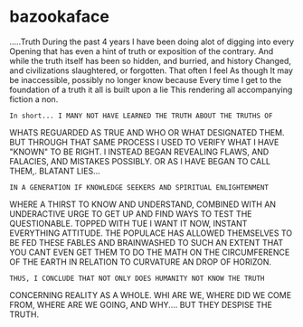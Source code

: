 # bazookaface
.....Truth
  During the past 4 years I have been doing alot of digging into every
Opening that has even a hint of truth or exposition of the contrary.
And while the truth itself has been so hidden, and burried, and history 
Changed, and civilizations slaughtered, or forgotten. That often I feel 
As though It may be inaccessible, possibly no longer know because 
Every time I get to the foundation of a truth it all is built upon a lie
This rendering all accompanying fiction a non. 

    In short... I MANY NOT HAVE LEARNED THE TRUTH ABOUT THE TRUTHS OF
WHATS REGUARDED AS TRUE AND WHO OR WHAT DESIGNATED THEM. BUT THROUGH
THAT SAME PROCESS I USED TO VERIFY WHAT I HAVE "KNOWN" TO BE RIGHT. 
I INSTEAD BEGAN REVEALING FLAWS, AND FALACIES, AND MISTAKES POSSIBLY.
OR AS I HAVE BEGAN TO CALL THEM,. BLATANT LIES... 
   

    IN A GENERATION IF KNOWLEDGE SEEKERS AND SPIRITUAL ENLIGHTENMENT
WHERE A THIRST TO KNOW AND UNDERSTAND, COMBINED WITH AN UNDERACTIVE
URGE TO GET UP AND FIND WAYS TO TEST THE QUESTIONABLE.
TOPPED WITH TUE I WANT IT NOW, INSTANT EVERYTHING ATTITUDE. 
THE POPULACE HAS ALLOWED THEMSELVES TO BE FED THESE FABLES AND 
BRAINWASHED TO SUCH AN EXTENT THAT YOU CANT EVEN GET THEM TO DO
THE MATH ON THE CIRCUMFERENCE OF THE EARTH IN RELATION TO CURVATURE AN 
DROP OF HORIZON. 
     
    THUS, I CONCLUDE THAT NOT ONLY DOES HUMANITY NOT KNOW THE TRUTH 
CONCERNING REALITY AS A WHOLE. WHI ARE WE, WHERE DID WE COME FROM,
WHERE ARE WE GOING, AND WHY.... BUT THEY DESPISE THE TRUTH.
